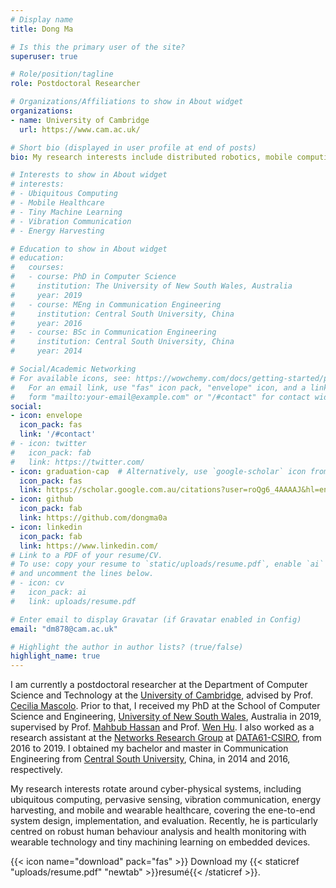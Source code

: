 ```yaml
---
# Display name
title: Dong Ma

# Is this the primary user of the site?
superuser: true

# Role/position/tagline
role: Postdoctoral Researcher

# Organizations/Affiliations to show in About widget
organizations:
- name: University of Cambridge
  url: https://www.cam.ac.uk/

# Short bio (displayed in user profile at end of posts)
bio: My research interests include distributed robotics, mobile computing and programmable matter.

# Interests to show in About widget
# interests:
# - Ubiquitous Computing
# - Mobile Healthcare
# - Tiny Machine Learning
# - Vibration Communication
# - Energy Harvesting

# Education to show in About widget
# education:
#   courses:
#   - course: PhD in Computer Science
#     institution: The University of New South Wales, Australia
#     year: 2019
#   - course: MEng in Communication Engineering
#     institution: Central South University, China
#     year: 2016
#   - course: BSc in Communication Engineering
#     institution: Central South University, China
#     year: 2014

# Social/Academic Networking
# For available icons, see: https://wowchemy.com/docs/getting-started/page-builder/#icons
#   For an email link, use "fas" icon pack, "envelope" icon, and a link in the
#   form "mailto:your-email@example.com" or "/#contact" for contact widget.
social:
- icon: envelope
  icon_pack: fas
  link: '/#contact'
# - icon: twitter
#   icon_pack: fab
#   link: https://twitter.com/
- icon: graduation-cap  # Alternatively, use `google-scholar` icon from `ai` icon pack
  icon_pack: fas
  link: https://scholar.google.com.au/citations?user=roQg6_4AAAAJ&hl=en
- icon: github
  icon_pack: fab
  link: https://github.com/dongma0a
- icon: linkedin
  icon_pack: fab
  link: https://www.linkedin.com/
# Link to a PDF of your resume/CV.
# To use: copy your resume to `static/uploads/resume.pdf`, enable `ai` icons in `params.toml`, 
# and uncomment the lines below.
# - icon: cv
#   icon_pack: ai
#   link: uploads/resume.pdf

# Enter email to display Gravatar (if Gravatar enabled in Config)
email: "dm878@cam.ac.uk"

# Highlight the author in author lists? (true/false)
highlight_name: true
---
```


I am currently a postdoctoral researcher at the Department of Computer Science and Technology at the [University of Cambridge](https://www.cam.ac.uk/), advised by Prof. [Cecilia Mascolo](https://www.cl.cam.ac.uk/~cm542/). Prior to that, I received my PhD at the School of Computer Science and Engineering, [University of New South Wales](https://www.unsw.edu.au/), Australia in 2019, supervised by Prof. [Mahbub Hassan](http://www.cse.unsw.edu.au/~mahbub/) and Prof. [Wen Hu](https://sites.google.com/site/wenhuunsw/home). I also worked as a research assistant at the [Networks Research Group](https://research.csiro.au/isp/) at [DATA61-CSIRO](https://www.data61.csiro.au/), from 2016 to 2019. I obtained my bachelor and master in Communication Engineering from [Central South University](http://en.csu.edu.cn/), China, in 2014 and 2016, respectively.

My research interests rotate around cyber-physical systems, including ubiquitous computing, pervasive sensing, vibration communication, energy harvesting, and mobile and wearable healthcare, covering the ene-to-end system design, implementation, and evaluation. Recently, he is particularly centred on robust human behaviour analysis and health monitoring with wearable technology and tiny machining learning on embedded devices.

{{< icon name="download" pack="fas" >}} Download my {{< staticref "uploads/resume.pdf" "newtab" >}}resumé{{< /staticref >}}.
